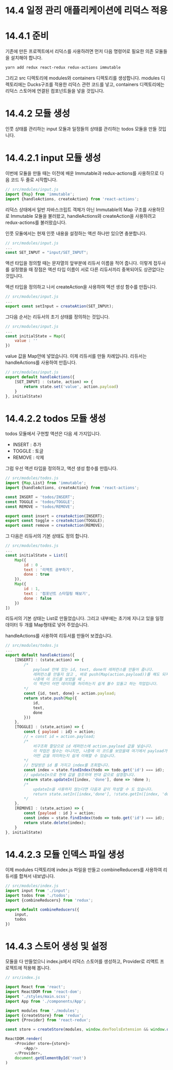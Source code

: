 # 14.4 일정 관리 애플리케이션에 리덕스 적용

# 14.4.1 준비

기존에 만든 프로젝트에서 리덕스를 사용하려면 먼저 다음 명령어로 필요한 의존 모듈들을 설치해야 합니다.

```bash
yarn add redux react-redux redux-actions immutable
```

그리고 src 디렉토리에 modules와 containers 디렉토리를 생성합니다. modules 디렉토리에는 Ducks구조를 적용한 리덕스 관련 코드를 넣고, containers 디렉토리에는 리덕스 스토어에 연결된 컴포넌트들을 넣을 것입니다.

# 14.4.2 모듈 생성

인풋 상태를 관리하는 input 모듈과 일정들의 상태를 관리하는 todos 모듈을 만들 것입니다.

# 14.4.2.1 input 모듈 생성

이번에 모듈을 만들 때는 이전에 배운 Immutable과 redux-actions를 사용하므로 다음 코드 두 줄로 시작합니다.

```js
// src/modules/input.js
import {Map} from 'immutable';
import {handleActions, createAction} from 'react-actions';
```

리덕스 상태에서 일반 자바스크립트 객체가 아닌 Immutable의 Map 구조를 사용하므로 Immutable 모듈을 불러왔고, handleActions와 createAction을 사용하려고 redux-actions를 불러왔습니다.

인풋 모듈에서는 현재 인풋 내용을 설정하는 액션 하나만 있으면 충분합니다.

```js
// src/modules/input.js
...
const SET_INPUT = "input/SET_INPUT";
```

액션 타입을 정의할 때는 문자열의 앞부분에 리듀서 이름을 적어 줍니다. 이렇게 접두사를 설정했을 때 장점은 액션 타입 이름이 서로 다른 리듀서끼리 중복되어도 상관없다는 것입니다.

액션 타입을 정의하고 나서 createAction을 사용하여 액션 생성 함수를 만듭니다.

```js
// src/modules/input.js
...
export const setInput = createAtion(SET_INPUt);
```

그다음 순서는 리듀서의 초기 상태를 정의하는 것입니다.

```js
// src/modules/input.js
...
const initialState = Map({
    value : ''
})
```

value 값을 Map안에 넣었습니다. 이제 리듀서를 만들 차례입니다. 리듀서는 handleActions를 사용하여 만듭니다.

```js
// src/modules/input.js
export default handleActions({
    [SET_INPUT] : (state, action) => {
        return state.set('value', action.payload)
    }
}, initialState)
```

# 14.4.2.2 todos 모듈 생성

todos 모듈에서 구현할 액션은 다음 세 가지입니다.

- INSERT : 추가
- TOGGLE : 토글
- REMOVE : 삭제

그럼 우선 액션 타입을 정의하고, 액션 생성 함수를 만듭니다.

```js
// src/modules/todos.js
import {Map,List} from 'immutable';
import {handleActions, createAction} from 'react-actions';

const INSERT = 'todos/INSERT';
const TOGGLE = 'todos/TOGGLE';
const REMOVE = 'todos/REMOVE';

export const insert = createAction(INSERT);
export const toggle = createAction(TOGGLE);
export const remove = createAction(REMOVE);
```

그 다음은 리듀서의 기본 상태도 정의 합니다.

```js
// src/modules/todos.js
...
const initialState = List([
    Map({
        id : 0 ,
        text : '리액트 공부하기',
        done : true
    }),
    Map({
        id : 1,
        text : '컴포넌트 스타일링 해보기',
        done : false
    })
])
```

리듀서의 기본 상태는 List로 만들었습니다. 그리고 내부에는 초기에 지니고 있을 일정 데이터 두 개를 Map형태로 넣어 주었습니다.

handleActions를 사용하여 리듀서를 만들어 보겠습니다.

```js
// src/modules/todos.js
...
export default handleActions({
    [INSERT] : (state,action) => {
        /* 
            payload 안에 있는 id, text, done의 레퍼런스를 만들어 줍니다.
            레퍼런스를 만들지 않고 , 바로 push(Map(action.payload))를 해도 되지만,
            나중에 이 코드를 보았을 때 ,
            이 액션이 어떤 데이터를 처리하는지 쉽게 볼수 있돌고 하는 작업입니다.
        */
        const {id, text, done} = action.payload;
        return state.push(Map({
            id,
            text,
            done
        }))
    }, 
    [TOGGLE] : (state,action) => {
        const { payload : id} = action;
        // = const id = action.payload;
        /* 
            비구조화 할당으로 id 레퍼런스에 action.payload 값을 넣습니다.
            이 작업은 필수는 아니지만, 나중에 이 코드를 보았을때 여기에서 payload가 
            어떤 값을 의미하는지 쉽게 이해할 수 있습니다.
        */
        // 전달받은 id 를 가지고 index를 조회합니다.
        const index = state.findIndex(todo => todo.get('id') === id);
        // updateIn으로 현재 값을 참조하여 반대 값으로 설정합니다.
        return state.updateIn([index, 'done'], done => !done );
        /* 
            updateIn을 사용하지 않는다면 다음과 같이 작성할 수 도 있습니다.
            return state.setIn([index,'done'], !state.getIn([index, 'done']))
        */
    },
    [REMOVE] : (state,action) => {
        const {payload : id } = action;
        const index = state.findIndex(todo => todo.get('id') === id);
        return state.delete(index);
    }
}, initialState)
```

# 14.4.2.3 모듈 인덱스 파일 생성

이제 modules 디렉토리에 index.js 파일을 만들고 combineReducers를 사용하여 리듀서를 합쳐서 내보냅니다.

```js
// src/modules/index.js
import input from './input';
import todos from './todos';
import {combineReducers} from 'redux';

export default combineReducers({
    input,
    todos
})
```

# 14.4.3 스토어 생성 및 설정

모듈을 다 만들었으니 index.js에서 리덕스 스토어를 생성하고, Provider로 리액트 프로젝트에 적용해 봅니다.

```js
// src/index.js

import React from 'react';
import ReactDOM from 'react-dom';
import './styles/main.scss';
import App from './components/App';

import modules from './modules';
import {createStore} from 'redux';
import {Provider} from 'react-redux';

const store = createStore(modules, window.devToolsExtension && window.devToolsExtension());

ReactDOM.render(
    <Provider store={store}>
        <App/>
    </Provider>,
    document.getElementById('root')
)
```

